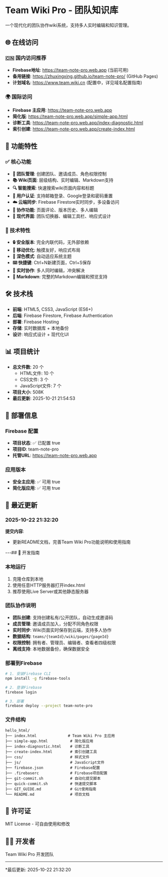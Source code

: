 # Team Wiki Pro - 团队知识库

一个现代化的团队协作wiki系统，支持多人实时编辑和知识管理。

## 🌐 在线访问

### 🇨🇳 国内访问推荐
- **Firebase地址**: https://team-note-pro.web.app (当前可用)
- **备用链接**: https://zhuxingxing.github.io/team-note-pro/ (GitHub Pages)
- **计划域名**: https://www.team.wiki.cn (配置中，详见域名配置指南)

### 🌍 国际访问
- **Firebase 主应用**: https://team-note-pro.web.app
- **简化版**: https://team-note-pro.web.app/simple-app.html
- **诊断工具**: https://team-note-pro.web.app/index-diagnostic.html
- **索引创建**: https://team-note-pro.web.app/create-index.html

## 📱 功能特性

### ✅ 核心功能
- **👥 团队管理**: 创建团队、邀请成员、角色权限控制
- **📚 Wiki页面**: 层级结构、实时编辑、Markdown支持
- **🔍 智能搜索**: 快速搜索wiki页面内容和标题
- **🔐 用户认证**: 支持邮箱登录、Google登录和密码重置
- **☁️ 云端同步**: Firebase Firestore实时同步，多设备访问
- **💬 协作功能**: 页面评论、版本历史、多人编辑
- **🎨 现代界面**: 团队切换器、编辑工具栏、响应式设计

### 🔧 技术特性
- **🔒 安全版本**: 完全内联代码，无外部依赖
- **📱 移动优化**: 触摸友好，响应式布局
- **🌙 深色模式**: 自动适应系统主题
- **⌨️ 快捷键**: Ctrl+N新建页面，Ctrl+S保存
- **🔄 实时协作**: 多人同时编辑，冲突解决
- **📝 Markdown**: 完整的Markdown编辑和预览支持

## 🛠️ 技术栈

- **前端**: HTML5, CSS3, JavaScript (ES6+)
- **后端**: Firebase Firestore, Firebase Authentication
- **部署**: Firebase Hosting
- **存储**: 实时数据库 + 本地备份
- **设计**: 响应式设计 + 现代化UI

## 📊 项目统计

- **总文件数**: 20 个
  - HTML文件:       10 个
  - CSS文件:        3 个
  - JavaScript文件:        7 个
- **项目大小**: 508K
- **最后更新**: 2025-10-21 21:54:53

## 🚀 部署信息

### Firebase 配置
- **项目状态**: ✅ 已配置 true
- **项目ID**: team-note-pro
- **托管URL**: https://team-note-pro.web.app

### 应用版本
- **安全主应用**: ✅ 可用 true
- **简化版应用**: ✅ 可用 true

## 📝 最近更新

### 2025-10-22 21:32:20

**提交内容**:
- 更新README文档，完善Team Wiki Pro功能说明和使用指南

---## 🔧 开发指南

### 本地运行
1. 克隆仓库到本地
2. 使用任意HTTP服务器打开index.html
3. 推荐使用Live Server或其他静态服务器

### 团队协作说明
- **团队创建**: 支持创建私有/公开团队，自动生成邀请码
- **成员管理**: 邀请成员加入，分配不同角色权限
- **实时同步**: Wiki页面实时保存到云端，支持多人协作
- **数据结构**: `teams/{teamId}/wiki/pages/{pageId}`
- **权限控制**: 拥有者、管理员、编辑者、查看者四级权限
- **离线支持**: 本地数据备份，确保数据安全

### 部署到Firebase
```bash
# 1. 安装Firebase CLI
npm install -g firebase-tools

# 2. 登录Firebase
firebase login

# 3. 部署
firebase deploy --project team-note-pro
```

### 文件结构
```
hello_html/
├── index.html              # Team Wiki Pro 主应用
├── simple-app.html          # 简化版应用
├── index-diagnostic.html    # 诊断工具
├── create-index.html        # 索引创建工具
├── css/                     # 样式文件
├── js/                      # JavaScript文件
├── firebase.json            # Firebase配置
├── .firebaserc              # Firebase项目配置
├── git-commit.sh            # 自动化提交脚本
├── quick-commit.sh          # 快速提交脚本
├── GIT_GUIDE.md             # Git使用指南
└── README.md                # 项目文档
```

## 📄 许可证

MIT License - 可自由使用和修改

## 👨‍💻 开发者

Team Wiki Pro 开发团队

---

*最后更新: 2025-10-22 21:32:20
